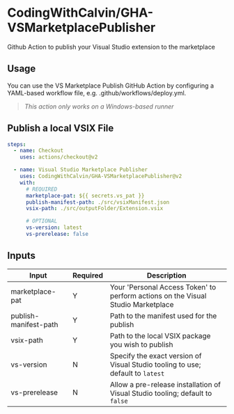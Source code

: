 # CodingWithCalvin/GHA-VSMarketplacePublisher

Github Action to publish your Visual Studio extension to the marketplace

## Usage

You can use the VS Marketplace Publish GitHub Action by configuring a YAML-based
workflow file, e.g. .github/workflows/deploy.yml.

> _This action only works on a Windows-based runner_

## Publish a local VSIX File

```yml
steps:
  - name: Checkout
    uses: actions/checkout@v2

  - name: Visual Studio Marketplace Publisher
    uses: CodingWithCalvin/GHA-VSMarketplacePublisher@v2
    with:
      # REQUIRED
      marketplace-pat: ${{ secrets.vs_pat }}
      publish-manifest-path: ./src/vsixManifest.json
      vsix-path: ./src/outputFolder/Extension.vsix

      # OPTIONAL
      vs-version: latest
      vs-prerelease: false
```

## Inputs

| Input                 | Required | Description                                                                      |
| --------------------- | -------- | -------------------------------------------------------------------------------- |
| marketplace-pat       | Y        | Your 'Personal Access Token' to perform actions on the Visual Studio Marketplace |
| publish-manifest-path | Y        | Path to the manifest used for the publish                                        |
| vsix-path             | Y        | Path to the local VSIX package you wish to publish                               |
| vs-version            | N        | Specify the exact version of Visual Studio tooling to use; default to `latest`   |
| vs-prerelease         | N        | Allow a pre-release installation of Visual Studio tooling; default to `false`    |
